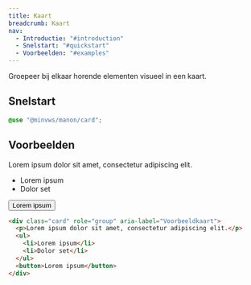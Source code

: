 ```yaml
---
title: Kaart
breadcrumb: Kaart
nav:
  - Introductie: "#introduction"
  - Snelstart: "#quickstart"
  - Voorbeelden: "#examples"
---
```


<p id="introduction">Groepeer bij elkaar horende elementen visueel in een kaart.</p>

<h2 id="quickstart">Snelstart</h2>

```scss
@use "@minvws/manon/card";
```

<h2 id="examples">Voorbeelden</h2>

<div class="card" role="group" aria-label="Voorbeeldkaart">
  <p>Lorem ipsum dolor sit amet, consectetur adipiscing elit.</p>
  <ul>
    <li>Lorem ipsum</li>
    <li>Dolor set</li>
  </ul>
  <button>Lorem ipsum</button>
</div>

```html
<div class="card" role="group" aria-label="Voorbeeldkaart">
  <p>Lorem ipsum dolor sit amet, consectetur adipiscing elit.</p>
  <ul>
    <li>Lorem ipsum</li>
    <li>Dolor set</li>
  </ul>
  <button>Lorem ipsum</button>
</div>
```
